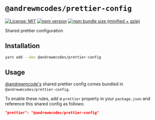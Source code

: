 # `@andrewmcodes/prettier-config`

[![License: MIT](https://img.shields.io/badge/License-MIT-green.svg)](../../LICENSE.md)
[![npm version](https://badge.fury.io/js/%andrewmcodes%2Fprettier-config.svg)](https://badge.fury.io/js/%andrewmcodes%2Fprettier-config.svg)
[![npm bundle size (minified + gzip)](https://img.shields.io/bundlephobia/minzip/@andrewmcodes/prettier-config.svg)](https://img.shields.io/bundlephobia/minzip/@andrewmcodes/prettier-config.svg)

Shared prettier configuration

## Installation

```bash
yarn add --dev @andrewmcodes/prettier-config
```

## Usage

[@andrewmcode's](https://andrewm.codes) shared prettier config comes bundled in `@andrewmcodes/prettier-config`.

To enable these rules, add a `prettier` property in your `package.json` and reference this shared config as follows:

```json
"prettier": "@andrewmcodes/prettier-config"
```
